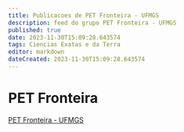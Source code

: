 ```yaml
---
title: Publicacoes de PET Fronteira - UFMGS 
description: feed do grupo PET Fronteira - UFMGS
published: true
date: 2023-11-30T15:09:28.643574
tags: Ciencias Exatas e da Terra
editor: markdown
dateCreated: 2023-11-30T15:09:28.643574
---
```


# PET Fronteira
[PET Fronteira - UFMGS](/grupo/109PETFronteiraUFMGS.md)